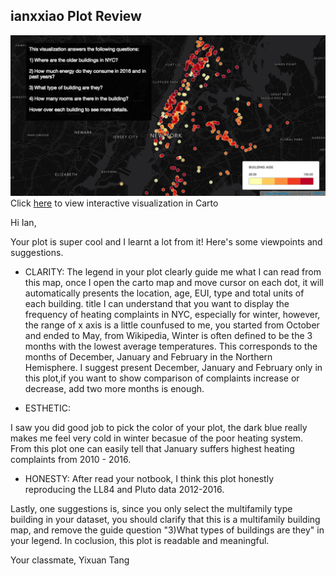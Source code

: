 ## ianxxiao Plot Review


![Alt text](xiao's_plot.png)
Click [here](https://ianxxiao.carto.com/viz/0d56359f-68ec-4e61-ae6e-1ae8a8c9ee7e/public_map) to view interactive visualization in Carto



Hi Ian,

Your plot is super cool and I learnt a lot from it! Here's some viewpoints and suggestions.

* CLARITY: 
The legend in your plot clearly guide me what I can read from this map, once I open the carto map and move cursor on each dot, it will automatically presents the location, age, EUI, type and total units of each building.
title I can understand that you want to display the frequency of heating complaints in NYC, especially for winter, however, the range of x axis is a little counfused to me, you started from October and ended to May, from Wikipedia, Winter is often defined to be the 3 months with the lowest average temperatures. This corresponds to the months of December, January and February in the Northern Hemisphere. I suggest present December, January and February only in this plot,if you want to show comparison of complaints increase or decrease, add two more months is enough.

* ESTHETIC: 

I saw you did good job to pick the color of your plot, the dark blue really makes me feel very cold in winter becasue of the poor heating system. From this plot one can easily tell that January suffers highest heating complaints from 2010 - 2016.

* HONESTY: 
After read your notbook, I think this plot honestly reproducing the LL84 and Pluto data 2012-2016.

Lastly, one suggestions is, since you only select the multifamily type building in your dataset, you should clarify that this is a multifamily building map, and remove the guide question "3)What types of buildings are they" in your legend.
In coclusion, this plot is readable and meaningful.

Your classmate,
Yixuan Tang
